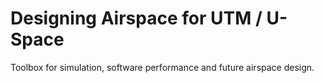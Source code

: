 # Designing Airspace for UTM / U-Space

Toolbox for simulation, software performance and future airspace design. 
